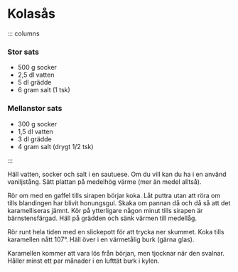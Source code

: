# Kolasås

::: columns

### Stor sats
- 500 g socker
- 2,5 dl vatten
- 5 dl grädde
- 6 gram salt (1 tsk)

### Mellanstor sats
- 300 g socker
- 1,5 dl vatten
- 3 dl grädde
- 4 gram salt (drygt 1/2 tsk)

:::

Häll vatten, socker och salt i en sautuese. Om du vill kan du ha i en använd vaniljstång.
Sätt plattan på medelhög värme (mer än medel alltså).

Rör om med en gaffel tills sirapen börjar koka. Låt puttra utan att röra
om tills blandingen har blivit honungsgul. Skaka om pannan då och då så att det
karamelliseras jämnt. Kör på ytterligare någon minut tills sirapen är bärnstensfärgad.
Häll på grädden och sänk värmen till medellåg.

Rör runt hela tiden med en slickepott för att trycka ner skummet. Koka tills karamellen
nått 107°. Häll över i en värmetålig burk (gärna glas).

Karamellen kommer att vara lös från början, men tjocknar när den svalnar. Håller minst ett
par månader i en lufttät burk i kylen.